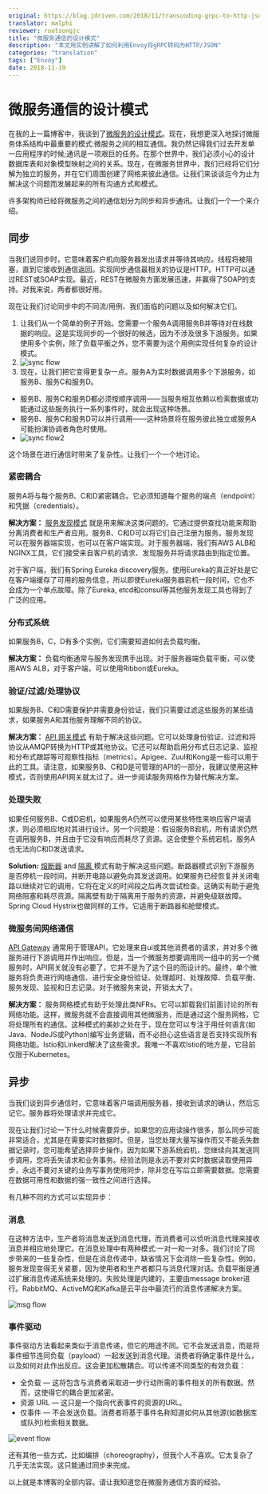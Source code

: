 ```yaml
---
original: https://blog.jdriven.com/2018/11/transcoding-grpc-to-http-json-using-envoy/
translator: malphi
reviewer: rootsongjc
title: "微服务通信的设计模式"
description: "本文用实例讲解了如何利用Envoy将gRPC转码为HTTP/JSON"
categories: "translation"
tags: ["Envoy"]
date: 2018-11-19
---
```


# 微服务通信的设计模式

在我的上一篇博客中，我谈到了[微服务的设计模式](https://dzone.com/articles/design-patterns-for-microservices)。现在，我想更深入地探讨微服务体系结构中最重要的模式:微服务之间的相互通信。我仍然记得我们过去开发单一应用程序的时候;通讯是一项艰巨的任务。在那个世界中，我们必须小心的设计数据库表和对象模型映射之间的关系。现在，在微服务世界中，我们已经将它们分解为独立的服务，并在它们周围创建了网格来彼此通信。让我们来谈谈迄今为止为解决这个问题而发展起来的所有沟通方式和模式。

许多架构师已经将微服务之间的通信划分为同步和异步通讯。让我们一个一个来介绍。

## 同步

当我们说同步时，它意味着客户机向服务器发出请求并等待其响应。线程将被阻塞，直到它接收到通信返回。实现同步通信最相关的协议是HTTP。HTTP可以通过REST或SOAP实现。最近，REST在微服务方面发展迅速，并赢得了SOAP的支持。对我来说，两者都很好用。

现在让我们讨论同步中的不同流/用例、我们面临的问题以及如何解决它们。

1. 让我们从一个简单的例子开始。您需要一个服务A调用服务B并等待对在线数据的响应。这是实现同步的一个很好的候选，因为不涉及很多下游服务。如果使用多个实例，除了负载平衡之外，您不需要为这个用例实现任何复杂的设计模式。
2. ![sync flow](https://ws2.sinaimg.cn/large/006tNbRwly1fxlg5e91x1j30fc04yt8l.jpg)
3. 现在，让我们把它变得更复杂一点。服务A为实时数据调用多个下游服务，如服务B、服务C和服务D。

- 服务B、服务C和服务D都必须按顺序调用——当服务相互依赖以检索数据或功能通过这些服务执行一系列事件时，就会出现这种场景。
- 服务B、服务C和服务D可以并行调用——这种场景将在服务彼此独立或服务A可能扮演协调者角色时使用。
- ![sync flow2](https://ws1.sinaimg.cn/large/006tNbRwly1fxlgbk5vfbj30g609rwei.jpg)

这个场景在进行通信时带来了复杂性。让我们一个一个地讨论。

### **紧密耦合**

服务A将与每个服务B、C和D紧密耦合。它必须知道每个服务的端点（endpoint）和凭据（credentials）。

**解决方案：** [服务发现模式](https://www.rajeshbhojwani.co.in/2018/11/design-patterns-for-microservices.html) 就是用来解决这类问题的。它通过提供查找功能来帮助分离消费者和生产者应用。服务B、C和D可以将它们自己注册为服务。服务发现可以在服务器端实现，也可以在客户端实现。对于服务器端，我们有AWS ALB和NGINX工具，它们接受来自客户机的请求、发现服务并将请求路由到指定位置。

对于客户端，我们有Spring Eureka discovery服务。使用Eureka的真正好处是它在客户端缓存了可用的服务信息，所以即使Eureka服务器宕机一段时间，它也不会成为一个单点故障。除了Eureka, etcd和consul等其他服务发现工具也得到了广泛的应用。

### **分布式系统**

如果服务B，C，D有多个实例，它们需要知道如何去负载均衡。

**解决方案：** 负载均衡通常与服务发现携手出现。对于服务器端负载平衡，可以使用AWS ALB，对于客户端，可以使用Ribbon或Eureka。

### **验证/过滤/处理协议**

如果服务B、C和D需要保护并需要身份验证，我们只需要过滤这些服务的某些请求，如果服务A和其他服务理解不同的协议。

**解决方案：** [API 网关模式](http://www.rajeshbhojwani.co.in/2018/11/design-patterns-for-microservices.html) 有助于解决这些问题。它可以处理身份验证、过滤和将协议从AMQP转换为HTTP或其他协议。它还可以帮助启用分布式日志记录、监视和分布式跟踪等可观察性指标（metrics）。Apigee、Zuul和Kong是一些可以用于此的工具。请注意，如果服务B、C和D是可管理的API的一部分，我建议使用这种模式，否则使用API网关就太过了。进一步阅读服务网格作为替代解决方案。

### **处理失败**

如果任何服务B、C或D宕机，如果服务A仍然可以使用某些特性来响应客户端请求，则必须相应地对其进行设计。另一个问题是：假设服务B宕机，所有请求仍然在调用服务B，并且由于它没有响应而耗尽了资源。这会使整个系统宕机，服务A也无法向C和D发送请求。

**Solution:** [熔断器](http://www.rajeshbhojwani.co.in/2018/11/design-patterns-for-microservices.html) and [隔离 ](https://docs.microsoft.com/en-us/azure/architecture/patterns/bulkhead)模式有助于解决这些问题。断路器模式识别下游服务是否停机一段时间，并断开电路以避免向其发送调用。如果服务已经恢复并关闭电路以继续对它的调用，它将在定义的时间段之后再次尝试检查。这确实有助于避免网络阻塞和耗尽资源。隔离壁有助于隔离用于服务的资源，并避免级联故障。Spring Cloud Hystrix也做同样的工作。它适用于断路器和舱壁模式。

### **微服务间网络通信**

[API Gateway](http://www.rajeshbhojwani.co.in/2018/11/design-patterns-for-microservices.html) 通常用于管理API，它处理来自ui或其他消费者的请求，并对多个微服务进行下游调用并作出响应。但是，当一个微服务想要调用同一组中的另一个微服务时，API网关就没有必要了，它并不是为了这个目的而设计的。最终，单个微服务将负责进行网络通信、进行安全身份验证、处理超时、处理故障、负载平衡、服务发现、监视和日志记录。对于微服务来说，开销太大了。

**解决方案：** 服务网格模式有助于处理此类NFRs。它可以卸载我们前面讨论的所有网络功能。这样，微服务就不会直接调用其他微服务，而是通过这个服务网格，它将处理所有的通信。这种模式的美妙之处在于，现在您可以专注于用任何语言(如Java、NodeJS或Python)编写业务逻辑，而不必担心这些语言是否支持实现所有网络功能。Istio和Linkerd解决了这些需求。我唯一不喜欢Istio的地方是，它目前仅限于Kubernetes。

## 异步

当我们谈到异步通信时，它意味着客户端调用服务器，接收到请求的确认，然后忘记它。服务器将处理请求并完成它。

现在让我们讨论一下什么时候需要异步。如果您的应用读操作很多，那么同步可能非常适合，尤其是在需要实时数据时。但是，当您处理大量写操作而又不能丢失数据记录时，您可能希望选择异步操作，因为如果下游系统宕机，您继续向其发送同步调用，您将丢失请求和业务事务。经验法则是永远不要对实时数据读取使用异步，永远不要对关键的业务写事务使用同步，除非您在写后立即需要数据。您需要在数据可用性和数据的强一致性之间进行选择。

有几种不同的方式可以实现异步：

### **消息**

在这种方法中，生产者将消息发送到消息代理，而消费者可以侦听消息代理来接收消息并相应地处理它。在消息处理中有两种模式:一对一和一对多。我们讨论了同步带来的一些复杂性，但是在消息传递中，缺省情况下会消除一些复杂性。例如，服务发现变得无关紧要，因为使用者和生产者都只与消息代理对话。负载平衡是通过扩展消息传递系统来处理的。失败处理是内建的，主要由message broker进行。RabbitMQ、ActiveMQ和Kafka是云平台中最流行的消息传递解决方案。

![msg flow](https://ws2.sinaimg.cn/large/006tNbRwly1fxlhh1zzvuj30kj0coaa7.jpg)

### **事件驱动**

事件驱动方法看起来类似于消息传递，但它的用途不同。它不会发送消息，而是将事件细节连同负载（payload）一起发送到消息代理。消费者将确定事件是什么，以及如何对此作出反应。这会更加松散耦合。可以传递不同类型的有效负载：

- 全负载 — 这将包含与消费者采取进一步行动所需的事件相关的所有数据。然而，这使得它的耦合更加紧密。
- 资源 URL — 这只是一个指向代表事件的资源的URL。
- 仅事件 — 不会发送负载。消费者将基于事件名称知道如何从其他源(如数据库或队列)检索相关数据。

![event flow](https://ws4.sinaimg.cn/large/006tNbRwly1fxlhpapghaj30ll0a8mx7.jpg)

还有其他一些方式，比如编排（choreography），但我个人不喜欢。它太复杂了几乎无法实现。这只能通过同步来完成。

以上就是本博客的全部内容。请让我知道您在微服务通信方面的经验。